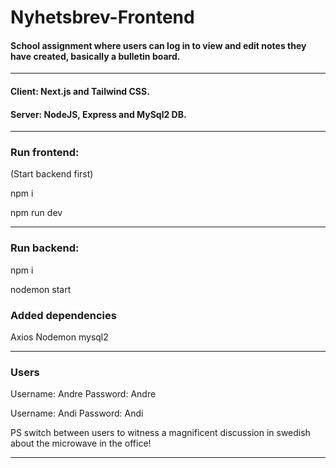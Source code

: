 # Nyhetsbrev-Frontend

#### School assignment where users can log in to view and edit notes they have created, basically a bulletin board.
---

#### Client: Next.js and Tailwind CSS.
#### Server: NodeJS, Express and MySql2 DB. 

---

### Run frontend:
(Start backend first)

npm i 

npm run dev

---

### Run backend:
npm i

nodemon start

### Added dependencies
Axios
Nodemon
mysql2


---

### Users
Username: Andre
Password: Andre

Username: Andi
Password: Andi

PS switch between users to witness a magnificent discussion in swedish about the microwave in the office!

---






